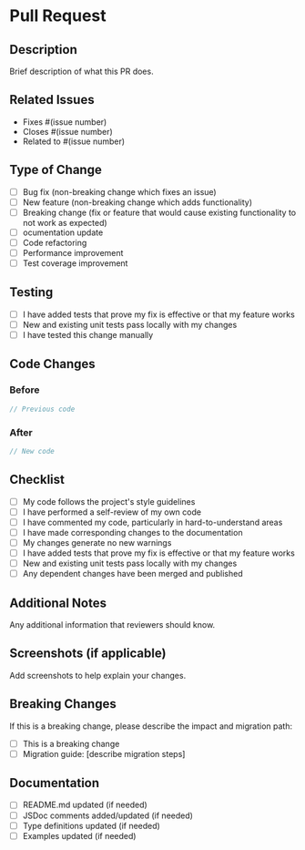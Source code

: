 # Pull Request

## Description

Brief description of what this PR does.

## Related Issues

- Fixes #(issue number)
- Closes #(issue number)
- Related to #(issue number)

## Type of Change

- [ ] Bug fix (non-breaking change which fixes an issue)
- [ ] New feature (non-breaking change which adds functionality)
- [ ] Breaking change (fix or feature that would cause existing functionality to not work as expected)
- [ ] ocumentation update
- [ ] Code refactoring
- [ ] Performance improvement
- [ ] Test coverage improvement

## Testing

- [ ] I have added tests that prove my fix is effective or that my feature works
- [ ] New and existing unit tests pass locally with my changes
- [ ] I have tested this change manually

## Code Changes

### Before
```typescript
// Previous code
```

### After
```typescript
// New code
```

## Checklist

- [ ] My code follows the project's style guidelines
- [ ] I have performed a self-review of my own code
- [ ] I have commented my code, particularly in hard-to-understand areas
- [ ] I have made corresponding changes to the documentation
- [ ] My changes generate no new warnings
- [ ] I have added tests that prove my fix is effective or that my feature works
- [ ] New and existing unit tests pass locally with my changes
- [ ] Any dependent changes have been merged and published

## Additional Notes

Any additional information that reviewers should know.

## Screenshots (if applicable)

Add screenshots to help explain your changes.

## Breaking Changes

If this is a breaking change, please describe the impact and migration path:

- [ ] This is a breaking change
- [ ] Migration guide: [describe migration steps]

## Documentation

- [ ] README.md updated (if needed)
- [ ] JSDoc comments added/updated (if needed)
- [ ] Type definitions updated (if needed)
- [ ] Examples updated (if needed)
